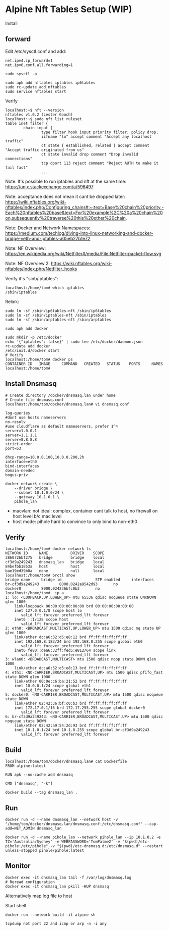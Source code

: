 # Alpine Nft Tables Setup (WIP)

Install

## forward

Edit /etc/sysctl.conf and add:
```
net.ipv4.ip_forward=1
net.ipv6.conf.all.forwarding=1
```

```shell
sudo sysctl -p
```

```shell
sudo apk add nftables iptables ip6tables
sudo rc-update add nftables
sudo service nftables start
```

Verify

```shell
localhost:~$ nft --version
nftables v1.0.2 (Lester Gooch)
localhost:~$ sudo nft list ruleset
table inet filter {
        chain input {
                type filter hook input priority filter; policy drop;
                iifname "lo" accept comment "Accept any localhost traffic"
                ct state { established, related } accept comment "Accept traffic originated from us"
                ct state invalid drop comment "Drop invalid connections"
                tcp dport 113 reject comment "Reject AUTH to make it fail fast"
                ...
```



Note: It's possible to run iptables and nft at the same time: https://unix.stackexchange.com/a/596497

Note: acceptance does not mean it cant be dropped later: https://wiki.nftables.org/wiki-nftables/index.php/Configuring_chains#:~:text=Base%20chain%20priority,-Each%20nftables%20base&text=For%20example%2C%20a%20chain%20on,subsequently%20traverse%20this%20other%20chain.

Note: Docker and Network Namespaces: https://medium.com/techlog/diving-into-linux-networking-and-docker-bridge-veth-and-iptables-a05eb27b1e72

Note: NF Overview: https://en.wikipedia.org/wiki/Netfilter#/media/File:Netfilter-packet-flow.svg

Note: NF Overview 2: https://wiki.nftables.org/wiki-nftables/index.php/Netfilter_hooks

Verify it's "sinb/iptables":
```shell
localhost:/home/tom# which iptables
/sbin/iptables
```

Relink:
```shell
sudo ln -sf /sbin/ip6tables-nft /sbin/ip6tables
sudo ln -sf /sbin/iptables-nft /sbin/iptables
sudo ln -sf /sbin/arptables-nft /sbin/arptables
```

```shell
sudo apk add docker
```

```shell
sudo mkdir -p /etc/docker
echo '{"iptables": false}' | sudo tee /etc/docker/daemon.json
rc-update add docker
/etc/init.d/docker start
# Verify
localhost:/home/tom# docker ps
CONTAINER ID   IMAGE     COMMAND   CREATED   STATUS    PORTS     NAMES
localhost:/home/tom#
```

## Install Dnsmasq

```shell
# Create directory /docker/dnsmasq.lan under home
# Create file dnsmasq.conf
localhost:/home/tom/docker/dnsmasq.lan# vi dnsmasq.conf
```

```config
log-queries
#dont use hosts nameservers
no-resolv
#use cloudflare as default nameservers, prefer 1^4
server=1.0.0.1
server=1.1.1.1
server=8.8.8.8
strict-order
port=53

dhcp-range=10.0.0.100,10.0.0.200,2h
interface=eth0
bind-interfaces
domain-needed
bogus-priv
```

```shell
docker network create \
    --driver bridge \
    --subnet 10.1.0.0/24 \
    --gateway 10.1.0.1 \
    pihole_lan
```

- macvlan: not ideal: complex, container cant talk to host, no firewall on host level b/c mac level
- host mode: pihole hard to convince to only bind to non-eth0

## Verify

```shell
localhost:/home/tom# docker network ls
NETWORK ID     NAME          DRIVER    SCOPE
3860726bf275   bridge        bridge    local
cf3d9a249243   dnsmasq_lan   bridge    local
84befbb1853a   host          host      local
bae19ed39b0a   none          null      local
localhost:/home/tom# brctl show
bridge name     bridge id               STP enabled     interfaces
br-cf3d9a249243         8000.0242a9542d93       no
docker0         8000.024236bfc0b3       no
localhost:/home/tom#  ip a
1: lo: <LOOPBACK,UP,LOWER_UP> mtu 65536 qdisc noqueue state UNKNOWN qlen 1000
    link/loopback 00:00:00:00:00:00 brd 00:00:00:00:00:00
    inet 127.0.0.1/8 scope host lo
       valid_lft forever preferred_lft forever
    inet6 ::1/128 scope host
       valid_lft forever preferred_lft forever
2: eth0: <BROADCAST,MULTICAST,UP,LOWER_UP> mtu 1500 qdisc mq state UP qlen 1000
    link/ether dc:a6:32:d5:e8:12 brd ff:ff:ff:ff:ff:ff
    inet 192.168.8.183/24 brd 192.168.8.255 scope global eth0
       valid_lft forever preferred_lft forever
    inet6 fe80::dea6:32ff:fed5:e812/64 scope link
       valid_lft forever preferred_lft forever
3: wlan0: <BROADCAST,MULTICAST> mtu 1500 qdisc noop state DOWN qlen 1000
    link/ether dc:a6:32:d5:e8:13 brd ff:ff:ff:ff:ff:ff
4: eth1: <NO-CARRIER,BROADCAST,MULTICAST,UP> mtu 1500 qdisc pfifo_fast state DOWN qlen 1000
    link/ether 00:0e:c6:ba:21:52 brd ff:ff:ff:ff:ff:ff
    inet 10.0.0.1/24 scope global eth1
       valid_lft forever preferred_lft forever
5: docker0: <NO-CARRIER,BROADCAST,MULTICAST,UP> mtu 1500 qdisc noqueue state DOWN
    link/ether 02:42:36:bf:c0:b3 brd ff:ff:ff:ff:ff:ff
    inet 172.17.0.1/16 brd 172.17.255.255 scope global docker0
       valid_lft forever preferred_lft forever
6: br-cf3d9a249243: <NO-CARRIER,BROADCAST,MULTICAST,UP> mtu 1500 qdisc noqueue state DOWN
    link/ether 02:42:a9:54:2d:93 brd ff:ff:ff:ff:ff:ff
    inet 10.1.0.1/24 brd 10.1.0.255 scope global br-cf3d9a249243
       valid_lft forever preferred_lft forever
```

## Build

```shell
localhost:/home/tom/docker/dnsmasq.lan# cat Dockerfile
FROM alpine:latest

RUN apk --no-cache add dnsmasq

CMD ["dnsmasq", "-k"]
```

```shell
docker build --tag dnsmasq_lan .
```

## Run

```shell
docker run -d --name dnsmasq_lan --network host -v "/home/tom/docker/dnsmasq.lan/dnsmasq.conf:/etc/dnsmasq.conf" --cap-add=NET_ADMIN dnsmasq_lan

docker run -d --name pihole_lan --network pihole_lan --ip 10.1.0.2 -e TZ='Australia/Sydney' -e WEBPASSWORD='TomPalme2' -v "$(pwd)/etc-pihole:/etc/pihole" -v "$(pwd)/etc-dnsmasq.d:/etc/dnsmasq.d" --restart unless-stopped pihole/pihole:latest
```

## Monitor
```shell
docker exec -it dnsmasq_lan tail -f /var/log/dnsmasq.log
# Reread configuration
docker exec -it dnsmasq_lan pkill -HUP dnsmasq
```

Alternatively map log file to host

Start shell

```shell
docker run --network build -it alpine sh
```

```shell
tcpdump not port 22 and icmp or arp -n -i any
```
